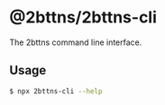 # @2bttns/2bttns-cli

The 2bttns command line interface.

## Usage

```bash
$ npx 2bttns-cli --help
```

